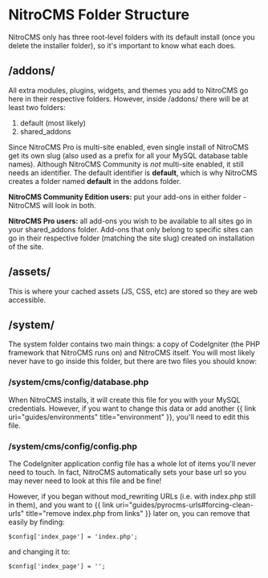 # NitroCMS Folder Structure

NitroCMS only has three root-level folders with its default install (once you delete the installer folder), so it's important to know what each does.

</div>
<div class="doc_content">

## /addons/

All extra modules, plugins, widgets, and themes you add to NitroCMS go here in their respective folders. However, inside /addons/ there will be at least two folders:

1. default (most likely)
2. shared_addons

Since NitroCMS Pro is multi-site enabled, even single install of NitroCMS get its own slug (also used as a prefix for all your MySQL database table names). Although NitroCMS Community is _not_ multi-site enabled, it still needs an identifier. The default identifier is **default**, which is why NitroCMS creates a folder named **default** in the addons folder.

**NitroCMS Community Edition users:** put your add-ons in either folder - NitroCMS will look in both.

**NitroCMS Pro users:** all add-ons you wish to be available to all sites go in your shared_addons folder. Add-ons that only belong to specific sites can go in their respective folder (matching the site slug) created on installation of the site.

## /assets/

This is where your cached assets (JS, CSS, etc) are stored so they are web accessible. 

## /system/

The system folder contains two main things: a copy of CodeIgniter (the PHP framework that NitroCMS runs on) and NitroCMS itself. You will most likely never have to go inside this folder, but there are two files you should know:

### /system/cms/config/database.php

When NitroCMS installs, it will create this file for you with your MySQL credentials. However, if you want to change this data or add another {{ link uri="guides/environments" title="environment" }}, you'll need to edit this file.

### /system/cms/config/config.php

The CodeIgniter application config file has a whole lot of items you'll never need to touch. In fact, NitroCMS automatically sets your base url so you may never need to look at this file and be fine!

However, if you began without mod_rewriting URLs (i.e. with index.php still in them), and you want to {{ link uri="guides/pyrocms-urls#forcing-clean-urls" title="remove index.php from links" }} later on, you can remove that easily by finding:

	$config['index_page'] = 'index.php';

and changing it to:

	$config['index_page'] = '';
